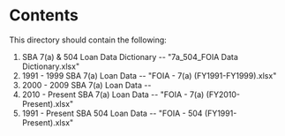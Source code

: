 # Contents
This directory should contain the following:
1. SBA 7(a) & 504 Loan Data Dictionary -- "7a_504_FOIA Data Dictionary.xlsx"
2. 1991 - 1999 SBA 7(a) Loan Data -- "FOIA - 7(a) (FY1991-FY1999).xlsx"
3. 2000 - 2009 SBA 7(a) Loan Data -- 
4. 2010 - Present SBA 7(a) Loan Data -- "FOIA - 7(a) (FY2010-Present).xlsx"
5. 1991 - Present SBA 504 Loan Data -- "FOIA - 504 (FY1991-Present).xlsx"
